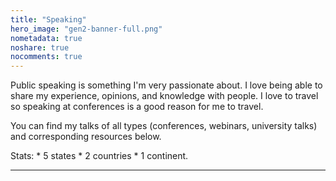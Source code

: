 ```yaml
---
title: "Speaking"
hero_image: "gen2-banner-full.png"
nometadata: true
noshare: true
nocomments: true
---
```


Public speaking is something I'm very passionate about. I love being able to
share my experience, opinions, and knowledge with people. I love to travel
so speaking at conferences is a good reason for me to travel.

You can find my talks of all types (conferences, webinars, university talks)
and corresponding resources below.

Stats:
    * 5 states
    * 2 countries
    * 1 continent.

---
